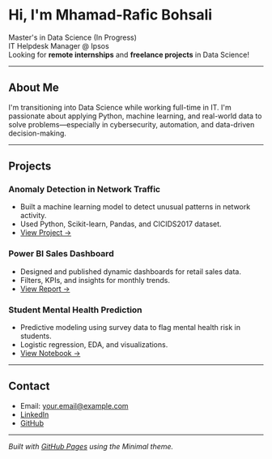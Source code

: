 # Hi, I'm Mhamad-Rafic Bohsali

Master's in Data Science (In Progress)  
IT Helpdesk Manager @ Ipsos  
Looking for **remote internships** and **freelance projects** in Data Science!

---

## About Me

I'm transitioning into Data Science while working full-time in IT. I'm passionate about applying Python, machine learning, and real-world data to solve problems—especially in cybersecurity, automation, and data-driven decision-making.

---

## Projects

### Anomaly Detection in Network Traffic
- Built a machine learning model to detect unusual patterns in network activity.
- Used Python, Scikit-learn, Pandas, and CICIDS2017 dataset.
- [View Project →](https://github.com/mhamadbohsali/anomaly-detection-network)

### Power BI Sales Dashboard
- Designed and published dynamic dashboards for retail sales data.
- Filters, KPIs, and insights for monthly trends.
- [View Report →](https://github.com/mhamadbohsali/powerbi-sales-dashboard)

### Student Mental Health Prediction
- Predictive modeling using survey data to flag mental health risk in students.
- Logistic regression, EDA, and visualizations.
- [View Notebook →](https://github.com/mhamadbohsali/mental-health-ds)

---

## Contact

- Email: your.email@example.com  
- [LinkedIn]([https://www.linkedin.com/in/mohamadraficbohsali/])  
- [GitHub](https://github.com/mhamadbohsali)

---

*Built with [GitHub Pages](https://pages.github.com/) using the Minimal theme.*
